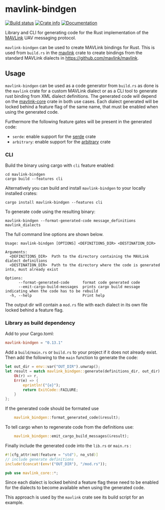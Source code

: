 # mavlink-bindgen

[![Build status](https://github.com/mavlink/rust-mavlink/actions/workflows/test.yml/badge.svg)](https://github.com/mavlink/rust-mavlink/actions/workflows/test.yml)
[![Crate info](https://img.shields.io/crates/v/mavlink-bindgen.svg)](https://crates.io/crates/mavlink-bindgen)
[![Documentation](https://docs.rs/mavlink-bindgen/badge.svg)](https://docs.rs/mavlink-bindgen)

Library and CLI for generating code for the Rust implementation of the [MAVLink](https://mavlink.io/en) UAV messaging protocol.

`mavlink-bindgen` can be used to create MAVLink bindings for Rust. This is used from `build.rs` in the [mavlink](https://crates.io/crates/mavlink) crate to create bindings from the standard MAVLink dialects in <https://github.com/mavlink/mavlink>.

## Usage

`mavlink-bindgen` can be used as a code generator from `build.rs` as done is the `mavlink` crate for a custom MAVLink dialect or as a CLI tool to generate rust binding from XML dialect definitions. The generated code will depend on the [mavlink-core](https://crates.io/crates/mavlink-core) crate in both use cases. Each dialect generated will be locked behind a feature flag of the same name, that must be enabled when using the generated code.

Furthermore the following feature gates will be present in the generated code: 

- `serde`: enable support for the [serde](https://crates.io/crates/serde) crate
- `arbitrary`: enable support for the [arbitrary](https://crates.io/crates/arbitrary) crate

### CLI

Build the binary using cargo with `cli` feature enabled:

```shell
cd mavlink-bindgen
cargo build --features cli
```

Alternatively you can build and install `mavlink-bindgen` to your locally installed crates:

```shell
cargo install mavlink-bindgen --features cli
```  

To generate code using the resulting binary:

```shell
mavlink-bindgen --format-generated-code message_definitions mavlink_dialects
```

The full command line options are shown below.

```shell
Usage: mavlink-bindgen [OPTIONS] <DEFINITIONS_DIR> <DESTINATION_DIR>

Arguments:
  <DEFINITIONS_DIR>  Path to the directory containing the MAVLink dialect definitions
  <DESTINATION_DIR>  Path to the directory where the code is generated into, must already exist

Options:
      --format-generated-code      format code generated code
      --emit-cargo-build-messages  prints cargo build message indicating when the code has to be rebuild
  -h, --help                       Print help
```

The output dir will contain a `mod.rs` file with each dialect in its own file locked behind a feature flag.

### Library as build dependency

Add to your Cargo.toml:

```toml
mavlink-bindgen = "0.13.1"
```

Add a `build/main.rs` or `build.rs` to your project if it does not already exist. Then add the following to the `main` function to generate the code:

```rs
let out_dir = env::var("OUT_DIR").unwrap();
let result = match mavlink_bindgen::generate(definitions_dir, out_dir) {
    Ok(r) => r,
    Err(e) => {
        eprintln!("{e}");
        return ExitCode::FAILURE;
    }
};
```

If the generated code should be formated use

```rs
    mavlink_bindgen::format_generated_code(&result);
```

To tell cargo when to regenerate code from the definitions use:

```rs
    mavlink_bindgen::emit_cargo_build_messages(&result);
```

Finally include the generated code into the `lib.rs` or `main.rs` :

```rs
#![cfg_attr(not(feature = "std"), no_std)]
// include generate definitions
include!(concat!(env!("OUT_DIR"), "/mod.rs"));

pub use mavlink_core::*;
```

Since each dialect is locked behind a feature flag these need to be enabled for the dialects to become available when using the generated code.

This approach is used by the `mavlink` crate see its build script for an example.
